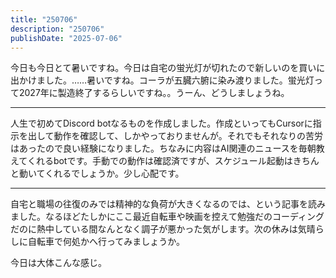 ```yaml
---
title: "250706"
description: "250706"
publishDate: "2025-07-06"
---
```


今日も今日とて暑いですね。今日は自宅の蛍光灯が切れたので新しいのを買いに出かけました。……暑いですね。コーラが五臓六腑に染み渡りました。蛍光灯って2027年に製造終了するらしいですね。。うーん、どうしましょうね。

---

人生で初めてDiscord botなるものを作成しました。作成といってもCursorに指示を出して動作を確認して、しかやっておりませんが。それでもそれなりの苦労はあったので良い経験になりました。ちなみに内容はAI関連のニュースを毎朝教えてくれるbotです。手動での動作は確認済ですが、スケジュール起動はきちんと動いてくれるでしょうか。少し心配です。

---

自宅と職場の往復のみでは精神的な負荷が大きくなるのでは、という記事を読みました。なるほどたしかにここ最近自転車や映画を控えて勉強だのコーディングだのに熱中している間なんとなく調子が悪かった気がします。次の休みは気晴らしに自転車で何処かへ行ってみましょうか。

今日は大体こんな感じ。